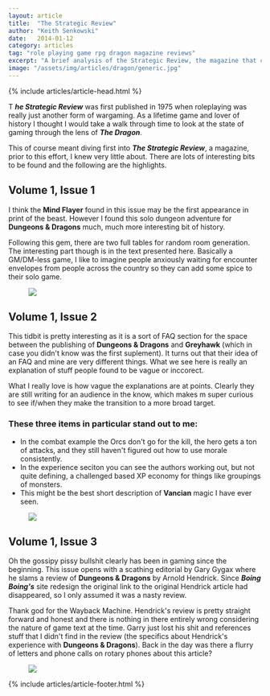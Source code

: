 ```yaml
---
layout: article
title:  "The Strategic Review"
author: "Keith Senkowski"
date:   2014-01-12
category: articles
tag: "role playing game rpg dragon magazine reviews"
excerpt: "A brief analysis of the Strategic Review, the magazine that came before Dragon Magazine. This is the first in the series."
image: "/assets/img/articles/dragon/generic.jpg"
---
```

{% include articles/article-head.html %}
<section class="review continued">
	<div class="content">
		<div class="span-3 col empty"></div>
		<div class="span-6 col">
			<p><span class="first-letter-box"><span>T</span></span>
				<strong><em>he Strategic Review</em></strong>  was first published in 1975 when roleplaying was really just another form of wargaming. As a lifetime game and lover of history I thought I would take a walk through time to look at the state of gaming through the lens of <strong><em>The Dragon</em></strong>.</p>
			<p>This of course meant diving first into <strong><em>The Strategic Review</em></strong>, a magazine, prior to this effort, I knew very little about. There are lots of interesting bits to be found and the following are the highlights.</p>
			<h2>Volume 1, Issue 1</h2>
			<p>I think the <strong>Mind Flayer</strong> found in this issue may be the first appearance in print of the beast. However I found this solo dungeon adventure for <strong>Dungeons &amp; Dragons</strong> much, much more interesting bit of history.</p>
			<p>Following this gem, there are two full tables for random room generation. The interesting part though is in the text presented here. Basically a GM/DM-less game, I like to imagine people anxiously waiting for encounter envelopes from people across the country so they can add some spice to their solo game.</p>
			<figure>
				<img src="{{ site.loading }}" data-src="{{ site.baseurl }}/assets/img/articles/dragon/strategic-review/s0101.png" data-action="zoom"/>
			</figure>
			<h2>Volume 1, Issue 2</h2>
			<p>This tidbit is pretty interesting as it is a sort of FAQ section for the space between the publishing of <strong>Dungeons &amp; Dragons</strong> and <strong>Greyhawk</strong> (which in case you didn't know was the first suplement). It turns out that their idea of an FAQ and mine are very different things. What we see here is really an explanation of stuff people found to be vague or inccorect.</p>
			<p>What I really love is how vague the explanations are at points. Clearly they are still writing for an audience in the know, which makes m super curious to see if/when they make the transition to a more broad target.</p>
			<h3>These three items in particular stand out to me:</h3>
			<ul class="spaced-list">
				<li>In the combat example the Orcs don't go for the kill, the hero gets a ton of attacks, and they still haven't figured out how to use morale consistently.</li>
				<li>In the experience seciton you can see the authors working out, but not quite defining, a challenged based XP economy for things like groupings of monsters.</li>
				<li>This might be the best short description of <strong>Vancian</strong> magic I have ever seen.</li>
			</ul>
			<figure>
				<img src="{{ site.loading }}" data-src="{{ site.baseurl }}/assets/img/articles/dragon/strategic-review/s0102.png" data-action="zoom"/>
			</figure>
			<h2>Volume 1, Issue 3</h2>
			<p>Oh the gossipy pissy bullshit clearly has been in gaming since the beginning. This issue opens with a scathing editorial by Gary Gygax where he slams a review of <strong>Dungeons &amp; Dragons</strong> by Arnold Hendrick. Since <strong><em>Boing Boing's</em></strong> site redesign the original link to the original Hendrick article had disappeared, so I only assumed it was a nasty review.</p>
			<p>Thank god for the Wayback Machine. Hendrick's review is pretty straight forward and honest and there is nothing in there entirely wrong considering the nature of game text at the time. Garry just lost his shit and references stuff that I didn't find in the review (the specifics about Hendrick's experience with <strong>Dungeons &amp; Dragons</strong>). Back in the day was there a flurry of letters and phone calls on rotary phones about this article?</p>
			<figure>
				<img src="{{ site.loading }}" data-src="{{ site.baseurl }}/assets/img/articles/dragon/strategic-review/s0103.png" data-action="zoom"/>
			</figure>
		</div>
		<div class="span-3 col empty"></div>
	</div>
{% include articles/article-footer.html %}
</section>
